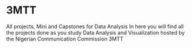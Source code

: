 # 3MTT
All projects, Mini and Capstones for Data Analysis
In here you will find all the projects done as you study Data Analysis and Visualization hosted by the Nigerian Communication Commission 3MTT
